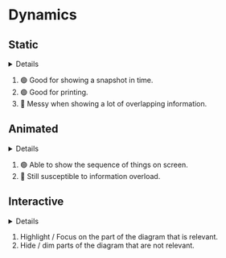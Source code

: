 # Dynamics

## Static

<details>

<div>
<object
    type="image/svg+xml"
    data="dynamics/static.svg"
    ></object>
<br/>
<small><a href="https://azriel.im/dot_ix/#src=LQhQHMCcEMAcAsD6BnALgTwDYFMBcACAYwEtJCd8BifAIwHsAPAGiNPO1ABNTtDVi6AOwIA3bJH6FomUPGLjoZeOlyh8+THSmZ4dNKvXq4sRJzoB3QZuicCAbwC+a-OGKp4AVxoHDr918RjRAAvYlh7J1BBOk5sREFoAFtsZB9NbV19Q2z8ACJ06UzUXOc-T28cytyyrxL1GppA2BNQ8MNc4wA6Vrr8ILNLa1scjubusJKomLjY5EJU5wKdPVQCSryATToPSCI6RNgPVHFehrX19VyAcTdyyejYxGxEugArYgX1JaLznMBeDcA3TulW5eX7rP6ATB3gf5GkFWuc-oBBnec-QsVjoNjBf0ApzugUDYTjgFI+BpNFphRBk0xooaISDYACOHhSq3wAG1SXCwrhkOYWKjBhjbIJzABdaHlKmtSkC9E2OkpWBCZB4dmc5ohbkq-kagZy4XYcUQGAIETEYKBVCoSCffAEomIQjK63QYiCVC2+og2Ea6VUvW0+lMlkEa3M5xemFSin+mlChXIJWCFWhyDh9T2uKJN04QSmbAAM2gHkwrIAjM5M6ZSKkqPgC3RIOZFJwWDRoIQANZtujuFjRQQcbLq8kmWOC+VB5lZdtdvHuZ54ZxoLDEiP4B4zQvF0uewwF4iYTAoeA2OLRSCJaQEADkAGYAAwPm-r9QHo8ns+IXRiSC3x-Pq+9aHseyCno8Hb8GI-5Pi+lRoJAdCdnEYFfj+4i3gAbLBQGEDsyCNgQxaoHQQHbKgmBunE5jEJw7i3oB2RVrERYlh6PjZHhNqEX0RykdkNCYMyTyEqqABkgnCZmQGobAcROpof60EJQ45AhSHUbR9H4DebIAEywAwopwWp1oaZ+jwXlemBYThlTvqB4Hno21m3gArHZhiyrSKB3ogdA0K8vCrEBAA8oUEAAVJJcTScO3rRmO3nxlOIZhRF+DRSpIlEjJZnISgGA4AQuScNAYEEr02TqQVNF0fAt5smWhnGeuI6aklupxpOirKkulThVFMU5ap1X5ShRWqqV5WnpAMAqA+TAACxMGWTB6at61bRtK0bQAHNtD5VYYNWafVjUGUZJlGF1E62DJp5yY6dCKQQUDYNggjrpR4DwKyYk-X9QEORZzmXteOllp52Qg6hjzoUpN5Q4xOSw05iANnhtZI9D+4gaDgR8MQ0GQ7j6inQTVkQzeS1k-gFNw3ECO3rTKNjYhBWM4TUGqjeHlsyd42FauBBmFaBJAbANjcII4D-tdGhaIUKwcYYg2ZYDqAPXA8kvTxMVtd6qvqOrkWa9rT0KTxUDQOgoBAA">source</a></small>
</div>

</details>

1. 🟢 Good for showing a snapshot in time.
2. 🟢 Good for printing.
3. 🔴 Messy when showing a lot of overlapping information.


## Animated

<details>

<object
    type="image/svg+xml"
    data="dynamics/animated_circle.svg"
    ></object>
<br/>
<small><a href="https://azriel.im/dot_ix/#src=LQhQHMCcEMAcAsD6BnALgTwDYFMBcACAYwEtJCd8BifAIwHsAPAGiNPO1ABNTtDVi6AOwIA3bJH6FomUPGLjoZeOlyh8+THSmZ4dNKvXq4sRJzoB3QZuicCAbwC+a-OGKp4AVxoHDr918RjRAAvYlh7J1BBOk5sREFoAFtsZB9NbV19Q2z8ACJ06UzUXOc-T28cytyyrxL1GppA2BNQ8MNc4wA6Vrr8ILNLa1scjubusJKomLjY5EJU5wKdPVQCSryATToPSCI6RNgPVHFehrX19VyAcTdyyejYxGxEugArYgX1JaLznMBeDcA3TulW5eX7rP6ATB3gf5GkFWuc-oBBnec-QsVjoNjBf0ApzugUDYTjgFI+BpNFphRBk0xooaISDYACOHhSq3wAG1SXCwrhkOYWKjBhjbIJzABdaHlKmtSkC9E2OkpWBCZB4dmc5ohbkq-kagZy4XYcUQGAIETEYKBVCoSCffAEomIQjK63QYiCVC2+og2Ea6VUvW0+lMlkEa3M5xemFSin+mlChXIJWCFWhyDh9T2uKJN04QSmbAAM2gHkwrIATM5M6ZSKkqPgC3RIOZFJwWDRoIQANZtujuFjRQQcbLq8kmWOC+VB5lZdtdvHuZ54ZxoLDEiO0TDMwKCYiJaDHYYAMhom7i0B3e4P6-UyHgcDiTs0kAIJ-TOTQkDonbi5mInHcBAAORsmWsAMKKgHXvgH5fnEt42HE0SQHumBAQAbAADBhkGVAWxCYJgKB3o8SEoUBACsWE4YYsq0igADMiB0DQry8KsUEADwcQQABUr5nhe+4EuuI6amOtHxlOIacdx+B8ae267kJnBQTB34oBgOAELknDQPBkAwCoGFMAAHMZACMZZMFZAAs1n2VZ5n2U5lkYb02RqT+f4AfgwHmWBEFQdgDAugQAB8wBQeobKHmFsD7vAoq4OeSnHMAbKecAum3nQBYFiqqDAC8YjAFJaCIORyCIJgbrYIoiBunhO7HOKw7etG4m6nGk6KsqS6VFxvH8Ypl7CZUnkaau2nZXeBnQEZTCuYtzkOfZdlWSZDnGWZ7mGBNv7-vAQEgQF1HZMFoX4BFUXsrF8XuElKWjelmUzbl+XYIVxXYKVvXJnElXVbV9WNW6biGuuEmYqpd6wA+dBPi+p6qdasGTVpeQzYohm4BhnTkUw9FMHjBNEyThPE-jFNoRTlmE25KOfupB0+cBoHgWdhgXTABAAD6RRcMVhdgBFhCqSUZaj37ADVg5SOEn4eIInCtesQsizVsDi8lglpWyGtiz9iZuhVVWy3VkANYITXg6rXzEOA8CsoeNWO6gUF4QRREIfEjZkb55lUR7+GEfBjy6GIz6+ZRnPqJ7ofEXEDaEB4taAYH2HB17YdnnwxBiEBGex9BUtwYnvvIdIQE2UH42l974d0JHQH0bX771zngR5wX0dtx5HeaaqZhWmNOTxZw3CCOALec98Kw+Nkg1ya7Tsw-ejoI42SNvpG5QL4YS88Sv7vjbD8OIy4hl4vMtbXeoAAC37oAWMDJMgdqi1rRuwG6+B2OuGEACkhg7AlyZj9LGc0VD4HJmTKmcDSaU0QTTImdNW4AG4wGwSynpXQeUCoEDQuRTBnkCCUDLORNC9FsA0EwfHMhABOeihByIFk4Jgpw2R6IMOAX-LB0tIE4xgfApBFNYGiKJigxaVkMH8Igbg96BCYEkNLmQihVCaF0JDow5hrD2H4E4YYGuvDQGvVwdjeaBABzYBUeAsh5k0LQHojZaAWiCJkJMmhQsHYOHrgzsA0xpccH6SEdY2xsF7GOOca4+s2iqCeO8YQXx6hDGP2wM-V+KQ5HBLwR9L6TcfplVQH-ABvC+FmJyvgz6BAMLJKMUA9QgTwE5MUdU-AZYywmTqeofx5SglvSqeWTpdTUlPxfkkLJFTckFSKgU36iY+olOyA0xp2SBl5Jqd0-AxjVlTNaayYAZYbJdIMX4rCAS1kKMGQQQ5xyRmgCAA">source</a></small>

</details>

1. 🟢 Able to show the sequence of things on screen.
2. 🔴 Still susceptible to information overload.


## Interactive

<details>

<object
    type="image/svg+xml"
    data="dynamics/interactive.svg"
    ></object>
<br/>
<small><a href="https://azriel.im/dot_ix/#src=LQhQHMCcEMAcAsD6BnALgTwDYFMBcACAYwEtJCd8BifAIwHsAPAGiNPO1ABNTtDVi6AOwIA3bJH6FomUPGLjoZeOlyh8+THSmZ4dNKvXq4sRJzoB3QZuicCAbwC+a-OGKp4AVxoHDr918RjRAAvYlh7J1BBOk5sREFoAFtsZB9NbV19Q2z8ACJ06UzUXOc-T28cytyyrxL1GppA2BNQ8MNc4wA6Vrr8ILNLa1scjubusJKomLjY5EJU5wKdPVQCSryATToPSCI6RNgPVHFehrX19VyAcTdyyejYxGxEugArYgX1JaLznMBeDcA3TulW5eX7rP6ATB3gf5GkFWuc-oBBnec-QsVjoNjBf0ApzugUDYTjgFI+BpNFphRBk0xooaISDYACOHhSq3wAG1SXCwrhkOYWN8VrhBOYALrQ8pU1qU1GDDGcOkpWBCZB4dmc5ohbkqlgy9GYwTYMUQGAIETEYKBVCoSCffAEomIQjK63QYiCVC2+og2EaqVUgZ6+X0pksgjW5nOL0wyUU-00uUK5BKwQqsOQCPqe1xRJunCCUzYABm0A8mFZACZnFnTKRUlR8IW6JBzIpOCwaNBCABrdt0dwsaIGyMub0xkxx2U2BUhrId7vOWCdruIF6xAiKGDoPHuZ54ZxoLDE4c0TDMwKCYiJaDHYYAMhPZ+gF6vN+H6mQ8DgcSdmkgBAfHCVGgkB0F2cTmMQnDuAQADkbLlrADAijBb74MBoFxB+NhxNEkBXpgsEAGwAAzEShlSFsQmCYCgn6PLh+GwQArKR5GGNWsTFqWHo+NkZrIMQNBUW4Kj4G6-GCTgw4PHEbqILAIFQCkda3jJiByQpdBKcgyCoU+l7XqqcHYNRYQqsASZyeWyCIJgbrYIo6mCJRF7HMhqFYbA350L+-6noBOToWBKAYDgBC5Jw0BYZAm64MRnRMUwADMTDxYlKVpclqUJVlhFZQAjOWyXEb02RBeBkHQfgcEIUhbHZNgDAugQAA+wCoeobK3gAfCZdmwCqIq4Gy5XAHZBpSOEIEeIInBitkdngPArK3oty2oZR1G0dh8RNox1X5axG1UTRWGPLoYh-tVLH1YYm2nXRcSNoQHh1jBh1kcdW1nXEnb8GIsEfbd77Whh230Xt0iwQALEdQGg8FP2IBd4iwUlcOBQjmGPYEfDEAD10Y2VWMhYeBBmFaBKoYunDcII4Bo7dAr6KhAA8rMEAAVGtqAeZ+XmOj5TZ+Rmvjerxhjs1zPN81+gu+S4m7btA4C2qgKvTsyWR5AASoyWuoHkzjq+AibJqmuuKsq2C9CbgsHDgxzhQAwvssCOzbyum24zxqxrwYG2sbK6kMLDquS44hwmAcsvN+B2-SSbWwQwcagGocjtGXKR2n8ZTon5uGsbGtOg72BO+yUc2EadsHjgNnPa9PgJ-robDlXwyc2pGmKYnunZOHmo5yY6fR63LOVFL+CcwB54Ga+lQSUJdkYKIHySQFxMgYjoWqhFUWfjF0AqMRxVMIVTBFdDl830V+U3-fsOlYY5WIBBUHwLBbL5Yh7mVI1zV8DdXahcLq3VFzuCGvpF82BgAjSxsASKH46CFkLCqVAwAXhiGADHNAiB8o2XGg5SATkXI+yNOoFuScUx7myB3Lm3d8yaW0v3MWWdfSxg7mbZObMObT1ntAwynBUJL2EqvfAS8pLw23phXe4UkGH1iqfWG58H63xvtfIqAAOW+p90bPxBjIt+lVP7VXgr-YGdomowAIMAjq7IeoQPgFA58hk4GjQUSgtB5dMF0GwQXa2+DCH2Ucm6Mhbli6m1Lu7cutDDD0NlgLH8wtFbYGwIIDyJMfrMSJndE64MjLo0+qAeYdY7HqAAAJgXQIWGAyRkB2lMgNWBllBD4DsMOYiABSQwdg0IIM8ag9BBBCJMQANz4CcNkD6PS+keIPl44Z+BiITKmZM5wVTsA1LqSkfpMjEELKGT4rBsDcGGw6dkbpvS9kYQOcgo5rIVnrOmaRWZNywJ3N0A8ggABOLRqznBrM2dspIuz5n3O8Rgk5OCrY0PaZ0np6g5kDMOZCggTy1nqBme095sDBlovwMAfK+V-nPPWUAA">source</a></small>

</details>


1. Highlight / Focus on the part of the diagram that is relevant.
2. Hide / dim parts of the diagram that are not relevant.
